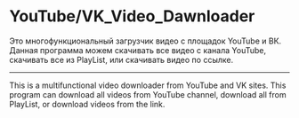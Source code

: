 # YouTube/VK_Video_Dawnloader
Это многофункциональный загрузчик видео с площадок YouTube и ВК.
Данная программа можем скачивать все видео с канала YouTube, скачивать все из PlayList, или скачивать видео по ссылке.

_______________________________________________________________________________________________________________________________________________________________________________________

This is a multifunctional video downloader from YouTube and VK sites.
This program can download all videos from YouTube channel, download all from PlayList, or download videos from the link.
